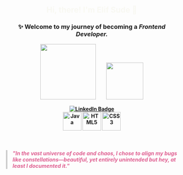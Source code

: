 <div style="padding: 20px; border-radius: 10px;">

<h2 align="center" style="color: #f8f8f2 ";> Hi, there! I'm Elif Sude 👋</h2> 
<h3 align="center">✨ Welcome to my journey of becoming a <b><i>Frontend Developer</em>.</i></h3>

<div align="center">
  <p>
        <img src="https://github-readme-stats.vercel.app/api?username=efdesu&show_icons=true&theme=dracula" height= '150' />

  <img src="https://github-readme-stats.vercel.app/api/top-langs/?username=efdesu&layout=compact&theme=dracula" height= '100' style="margin-left: 25px"/>
      </p>
</div>
<div align="center">
  <a href="https://www.linkedin.com/in/elif-sude-ko%C3%A7-4bb504323?utm_source=share&utm_campaign=share_via&utm_content=profile&utm_medium=android_app" target="_blank">
    <img src="https://img.shields.io/badge/LinkedIn-%230077B5?style=for-the-badge&logo=linkedin&logoColor=white" alt="LinkedIn Badge" s/>
  </a>
</div>
<div align="center">
  <img src="https://cdn.jsdelivr.net/gh/devicons/devicon/icons/java/java-original.svg" height="50" alt="Java" />
  <img src="https://cdn.jsdelivr.net/gh/devicons/devicon/icons/html5/html5-original.svg" height="50" alt="HTML5" />
  <img src="https://cdn.jsdelivr.net/gh/devicons/devicon/icons/css3/css3-original.svg" height="50" alt="CSS3" />
</div>

<p style="font-style: italic; color:rgb(223, 94, 144); border-left: 4px solid #ccc; padding-left: 1em; margin: 1em 0; margin-top: 50px;">
  "In the vast universe of code and chaos, I chose to align my bugs like constellations—beautiful, yet entirely unintended but hey, at least I documented it."
</p>